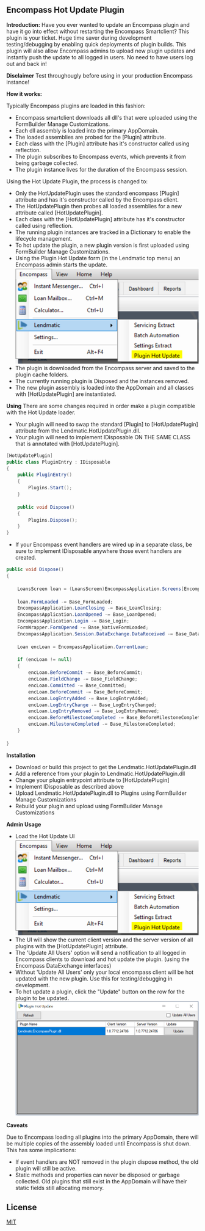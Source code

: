 ## Encompass Hot Update Plugin

**Introduction:** Have you ever wanted to update an Encompass plugin and have it go into effect without restarting the Encompass Smartclient? This plugin is your ticket. Huge time saver during development testing/debugging by enabling quick deployments of plugin builds. This plugin will also allow Encompass admins to upload new plugin updates and instantly push the update to all logged in users. No need to have users log out and back in!

**Disclaimer** Test throughougly before using in your production Encompass instance!

**How it works:** 

Typically Encompass plugins are loaded in this fashion:

- Encompass smartclient downloads all dll's that were uploaded using the FormBuilder Manage Customizations.
- Each dll assembly is loaded into the primary AppDomain.
- The loaded assemblies are probed for the [Plugin] attribute.
- Each class with the [Plugin] attribute has it's constructor called using reflection.
- The plugin subscribes to Encompass events, which prevents it from being garbage collected.
- The plugin instance lives for the duration of the Encompass session.

Using the Hot Update Plugin, the process is changed to:
- Only the HotUpdatePlugin uses the standard encompass [Plugin] attribute and has it's constructor called by the Encompass client.
- The HotUpdatePlugin then probes all loaded assemblies for a new attribute called [HotUpdatePlugin].
- Each class with the [HotUpdatePlugin] attribute has it's constructor called using reflection.
- The running plugin instances are tracked in a Dictionary to enable the lifecycle management.
- To hot update the plugin, a new plugin version is first uploaded using FormBuilder Manage Customizations.
- Using the Plugin Hot Update form (in the Lendmatic top menu) an Encompass admin starts the update.
![Lendmatic Menu](images/lendmatic-menu.PNG)
- The plugin is downloaded from the Encompass server and saved to the plugin cache folders.
- The currently running plugin is Disposed and the instances removed.
- The new plugin assembly is loaded into the AppDomain and all classes with [HotUpdatePlugin] are instantiated.

**Using** There are some changes required in order make a plugin compatible with the Hot Update loader.

- Your plugin will need to swap the standard [Plugin] to [HotUpdatePlugin] attribute from the Lendmatic.HotUpdatePlugin.dll.
- Your plugin will need to implement IDisposable ON THE SAME CLASS that is annotated with [HotUpdatePlugin].
```csharp
[HotUpdatePlugin]
public class PluginEntry : IDisposable
{
	public PluginEntry()
	{
		Plugins.Start();
	}

	public void Dispose()
	{
		Plugins.Dispose();
	}
}
```
- If your Encompass event handlers are wired up in a separate class, be sure to implement IDisposable anywhere those event handlers are created.
```csharp
public void Dispose()
{

	LoansScreen loan = (LoansScreen)EncompassApplication.Screens[EncompassScreen.Loans];

	loan.FormLoaded -= Base_FormLoaded;
	EncompassApplication.LoanClosing -= Base_LoanClosing;
	EncompassApplication.LoanOpened -= Base_LoanOpened;
	EncompassApplication.Login -= Base_Login;
	FormWrapper.FormOpened -= Base_NativeFormLoaded;
	EncompassApplication.Session.DataExchange.DataReceived -= Base_DataExchangeReceived;

	Loan encLoan = EncompassApplication.CurrentLoan;

	if (encLoan != null)
	{
		encLoan.BeforeCommit -= Base_BeforeCommit;
		encLoan.FieldChange -= Base_FieldChange;
		encLoan.Committed -= Base_Committed;
		encLoan.BeforeCommit -= Base_BeforeCommit;
		encLoan.LogEntryAdded -= Base_LogEntryAdded;
		encLoan.LogEntryChange -= Base_LogEntryChanged;
		encLoan.LogEntryRemoved -= Base_LogEntryRemoved;
		encLoan.BeforeMilestoneCompleted -= Base_BeforeMilestoneCompleted;
		encLoan.MilestoneCompleted -= Base_MilestoneCompleted;
	}

}
```


**Installation**

- Download or build this project to get the Lendmatic.HotUpdatePlugin.dll
- Add a reference from your plugin to Lendmatic.HotUpdatePlugin.dll
- Change your plugin entrypoint attribute to [HotUpdatePlugin]
- Implement IDisposable as described above
- Upload Lendmatic.HotUpdatePlugin.dll to Plugins using FormBuilder Manage Customizations
- Rebuild your plugin and upload using FormBuilder Manage Customizations

**Admin Usage**

- Load the Hot Update UI
![Lendmatic Menu](images/lendmatic-menu.PNG)
- The UI will show the current client version and the server version of all plugins with the [HotUpdatePlugin] attribute.
- The 'Update All Users' option will send a notification to all logged in Encompass clients to download and hot update the plugin. (using the Encompass DataExchange interfaces)
- Without 'Update All Users' only your local encompass client will be hot updated with the new plugin. Use this for testing/debugging in development.
- To hot update a plugin, click the "Update" button on the row for the plugin to be updated.
![Hot Upodate Form](images/hot-update-form.PNG)

**Caveats**

Due to Encompass loading all plugins into the primary AppDomain, there will be multiple copies of the assembly loaded until Encompass is shut down. This has some implications:

- If event handlers are NOT removed in the plugin dispose method, the old plugin will still be active.
- Static methods and properties can never be disposed or garbage collected. Old plugins that still exist in the AppDomain will have their static fields still allocating memory.

## License
[MIT](https://choosealicense.com/licenses/mit/)
